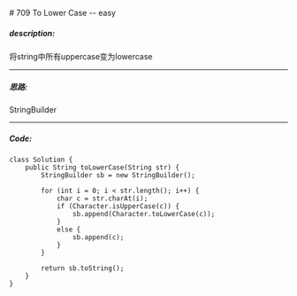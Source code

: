 \# 709 To Lower Case -- easy
##### description:
将string中所有uppercase变为lowercase
****************
##### 思路:
StringBuilder
**********
##### Code:
```
class Solution {
    public String toLowerCase(String str) {
        StringBuilder sb = new StringBuilder();

        for (int i = 0; i < str.length(); i++) {
            char c = str.charAt(i);
            if (Character.isUpperCase(c)) {
                sb.append(Character.toLowerCase(c));
            }
            else {
                sb.append(c);
            }
        }

        return sb.toString();
    }
}
```

